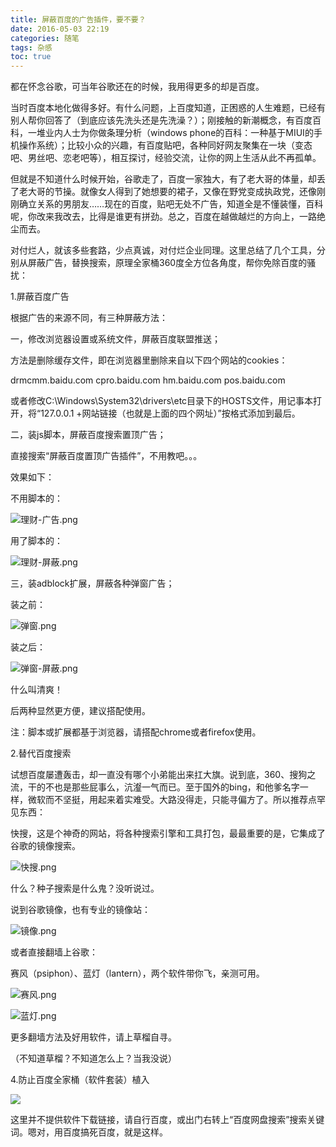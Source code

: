 ```yaml
---
title: 屏蔽百度的广告插件，要不要？
date: 2016-05-03 22:19
categories: 随笔
tags: 杂感
toc: true
---
```

都在怀念谷歌，可当年谷歌还在的时候，我用得更多的却是百度。

当时百度本地化做得多好。有什么问题，上百度知道，正困惑的人生难题，已经有别人帮你回答了（到底应该先洗头还是先洗澡？）；刚接触的新潮概念，有百度百科，一堆业内人士为你做条理分析（windows phone的百科：一种基于MIUI的手机操作系统）；比较小众的兴趣，有百度贴吧，各种同好网友聚集在一块（变态吧、男丝吧、恋老吧等），相互探讨，经验交流，让你的网上生活从此不再孤单。

但就是不知道什么时候开始，谷歌走了，百度一家独大，有了老大哥的体量，却丢了老大哥的节操。就像女人得到了她想要的裙子，又像在野党变成执政党，还像刚刚确立关系的男朋友……现在的百度，贴吧无处不广告，知道全是不懂装懂，百科呢，你改来我改去，比得是谁更有拼劲。总之，百度在越做越烂的方向上，一路绝尘而去。

对付烂人，就该多些套路，少点真诚，对付烂企业同理。这里总结了几个工具，分别从屏蔽广告，替换搜索，原理全家桶360度全方位各角度，帮你免除百度的骚扰：

1.屏蔽百度广告

根据广告的来源不同，有三种屏蔽方法：

一，修改浏览器设置或系统文件，屏蔽百度联盟推送；

方法是删除缓存文件，即在浏览器里删除来自以下四个网站的cookies：

drmcmm.baidu.com
cpro.baidu.com
hm.baidu.com
pos.baidu.com

或者修改C:\Windows\System32\drivers\etc目录下的HOSTS文件，用记事本打开，将“127.0.0.1 +网站链接（也就是上面的四个网址）”按格式添加到最后。

二，装js脚本，屏蔽百度搜索置顶广告；

直接搜索“屏蔽百度置顶广告插件”，不用教吧。。。

效果如下：

不用脚本的：

![理财-广告.png](http://upload-images.jianshu.io/upload_images/29336-71381eaa1784ede0.png?imageMogr2/auto-orient/strip%7CimageView2/2/w/1240)

用了脚本的：

![理财-屏蔽.png](http://upload-images.jianshu.io/upload_images/29336-c2aeebb7579d2346.png?imageMogr2/auto-orient/strip%7CimageView2/2/w/1240)

三，装adblock扩展，屏蔽各种弹窗广告；

装之前：

![弹窗.png](http://upload-images.jianshu.io/upload_images/29336-9ba902ca83b98bc8.png?imageMogr2/auto-orient/strip%7CimageView2/2/w/1240)

装之后：

![弹窗-屏蔽.png](http://upload-images.jianshu.io/upload_images/29336-9c42d5c4f54fd846.png?imageMogr2/auto-orient/strip%7CimageView2/2/w/1240)

什么叫清爽！

后两种显然更方便，建议搭配使用。

注：脚本或扩展都基于浏览器，请搭配chrome或者firefox使用。

2.替代百度搜索

试想百度屡遭轰击，却一直没有哪个小弟能出来扛大旗。说到底，360、搜狗之流，干的不也是那些屁事么，沆瀣一气而已。至于国外的bing，和他爹名字一样，微软而不坚挺，用起来着实难受。大路没得走，只能寻偏方了。所以推荐点罕见东西：

快搜，这是个神奇的网站，将各种搜索引擎和工具打包，最最重要的是，它集成了谷歌的镜像搜索。

![快搜.png](http://upload-images.jianshu.io/upload_images/29336-884d8abb7d4236d3.png?imageMogr2/auto-orient/strip%7CimageView2/2/w/1240)

什么？种子搜索是什么鬼？没听说过。

说到谷歌镜像，也有专业的镜像站：

![镜像.png](http://upload-images.jianshu.io/upload_images/29336-0d655199f8316afc.png?imageMogr2/auto-orient/strip%7CimageView2/2/w/1240)

或者直接翻墙上谷歌：

赛风（psiphon）、蓝灯（lantern），两个软件带你飞，亲测可用。

![赛风.png](http://upload-images.jianshu.io/upload_images/29336-225c106be798b7bc.png?imageMogr2/auto-orient/strip%7CimageView2/2/w/1240)

![蓝灯.png](http://upload-images.jianshu.io/upload_images/29336-0605c40f459ffcc5.png?imageMogr2/auto-orient/strip%7CimageView2/2/w/1240)

更多翻墙方法及好用软件，请上草榴自寻。

（不知道草榴？不知道怎么上？当我没说）

4.防止百度全家桶（软件套装）植入

![](http://upload-images.jianshu.io/upload_images/29336-31bf4a6be998e72e.jpg?imageMogr2/auto-orient/strip%7CimageView2/2/w/1240)

这里并不提供软件下载链接，请自行百度，或出门右转上“百度网盘搜索”搜索关键词。嗯对，用百度搞死百度，就是这样。
